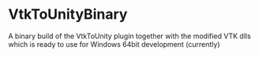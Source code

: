 # VtkToUnityBinary

A binary build of the VtkToUnity plugin together with the modified VTK dlls which is ready to use for Windows 64bit development (currently)